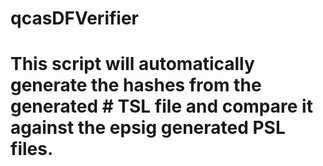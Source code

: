 # qcasDFVerifier
# This script will automatically generate the hashes from the generated # TSL file and compare it against the epsig generated PSL files.
